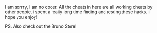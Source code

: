 I am sorrry, I am no coder. All the cheats in here are all working cheats by other people. I spent a really long time finding and testing these hacks. I hope you enjoy!


PS. Also check out the Bruno Store!
